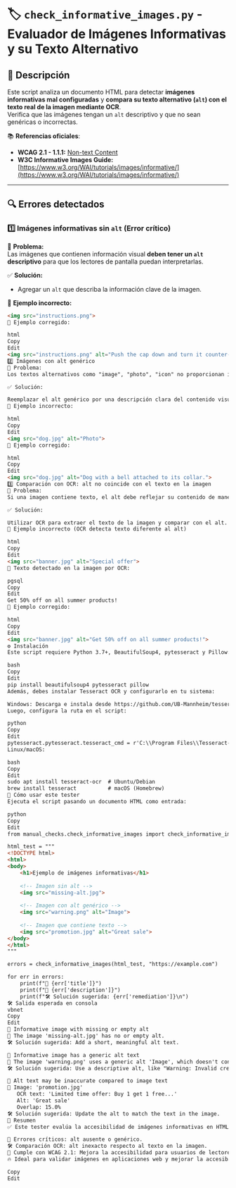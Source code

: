 # 🏷️ `check_informative_images.py` - Evaluador de Imágenes Informativas y su Texto Alternativo

## 📌 Descripción

Este script analiza un documento HTML para detectar **imágenes informativas mal configuradas** y **compara su texto alternativo (`alt`) con el texto real de la imagen mediante OCR**.  
Verifica que las imágenes tengan un `alt` descriptivo y que no sean genéricas o incorrectas.

📚 **Referencias oficiales**:
- **WCAG 2.1 - 1.1.1:** [Non-text Content](https://www.w3.org/WAI/WCAG21/quickref/#non-text-content)
- **W3C Informative Images Guide:** [https://www.w3.org/WAI/tutorials/images/informative/](https://www.w3.org/WAI/tutorials/images/informative/)

---

## 🔍 **Errores detectados**

### **1️⃣ Imágenes informativas sin `alt` (Error crítico)**
🔴 **Problema:**  
Las imágenes que contienen información visual **deben tener un `alt` descriptivo** para que los lectores de pantalla puedan interpretarlas.

✅ **Solución:**  
- Agregar un `alt` que describa la información clave de la imagen.

📌 **Ejemplo incorrecto:**
```html
<img src="instructions.png">
📌 Ejemplo corregido:

html
Copy
Edit
<img src="instructions.png" alt="Push the cap down and turn it counter-clockwise.">
2️⃣ Imágenes con alt genérico
🔴 Problema:
Los textos alternativos como "image", "photo", "icon" no proporcionan información útil a los lectores de pantalla.

✅ Solución:

Reemplazar el alt genérico por una descripción clara del contenido visual.
📌 Ejemplo incorrecto:

html
Copy
Edit
<img src="dog.jpg" alt="Photo">
📌 Ejemplo corregido:

html
Copy
Edit
<img src="dog.jpg" alt="Dog with a bell attached to its collar.">
3️⃣ Comparación con OCR: alt no coincide con el texto en la imagen
🔴 Problema:
Si una imagen contiene texto, el alt debe reflejar su contenido de manera precisa.

✅ Solución:

Utilizar OCR para extraer el texto de la imagen y comparar con el alt.
📌 Ejemplo incorrecto (OCR detecta texto diferente al alt)

html
Copy
Edit
<img src="banner.jpg" alt="Special offer">
📌 Texto detectado en la imagen por OCR:

pgsql
Copy
Edit
Get 50% off on all summer products!
📌 Ejemplo corregido:

html
Copy
Edit
<img src="banner.jpg" alt="Get 50% off on all summer products!">
⚙️ Instalación
Este script requiere Python 3.7+, BeautifulSoup4, pytesseract y Pillow:

bash
Copy
Edit
pip install beautifulsoup4 pytesseract pillow
Además, debes instalar Tesseract OCR y configurarlo en tu sistema:

Windows: Descarga e instala desde https://github.com/UB-Mannheim/tesseract/wiki.
Luego, configura la ruta en el script:

python
Copy
Edit
pytesseract.pytesseract.tesseract_cmd = r'C:\\Program Files\\Tesseract-OCR\\tesseract.exe'
Linux/macOS:

bash
Copy
Edit
sudo apt install tesseract-ocr  # Ubuntu/Debian
brew install tesseract          # macOS (Homebrew)
🚀 Cómo usar este tester
Ejecuta el script pasando un documento HTML como entrada:

python
Copy
Edit
from manual_checks.check_informative_images import check_informative_images

html_test = """
<!DOCTYPE html>
<html>
<body>
    <h1>Ejemplo de imágenes informativas</h1>
    
    <!-- Imagen sin alt -->
    <img src="missing-alt.jpg">
    
    <!-- Imagen con alt genérico -->
    <img src="warning.png" alt="Image">
    
    <!-- Imagen que contiene texto -->
    <img src="promotion.jpg" alt="Great sale">
</body>
</html>
"""

errors = check_informative_images(html_test, "https://example.com")

for err in errors:
    print(f"🔴 {err['title']}")
    print(f"📌 {err['description']}")
    print(f"🛠 Solución sugerida: {err['remediation']}\n")
🛠 Salida esperada en consola
vbnet
Copy
Edit
🔴 Informative image with missing or empty alt
📌 The image 'missing-alt.jpg' has no or empty alt.
🛠 Solución sugerida: Add a short, meaningful alt text.

🔴 Informative image has a generic alt text
📌 The image 'warning.png' uses a generic alt 'Image', which doesn't convey meaning.
🛠 Solución sugerida: Use a descriptive alt, like "Warning: Invalid credentials".

🔴 Alt text may be inaccurate compared to image text
📌 Image: 'promotion.jpg'
   OCR text: 'Limited time offer: Buy 1 get 1 free...'
   Alt: 'Great sale'
   Overlap: 15.0%
🛠 Solución sugerida: Update the alt to match the text in the image.
📌 Resumen
✅ Este tester evalúa la accesibilidad de imágenes informativas en HTML:

🚨 Errores críticos: alt ausente o genérico.
🛠 Comparación OCR: alt inexacto respecto al texto en la imagen.
📖 Cumple con WCAG 2.1: Mejora la accesibilidad para usuarios de lectores de pantalla.
🔥 Ideal para validar imágenes en aplicaciones web y mejorar la accesibilidad! 🚀

Copy
Edit
